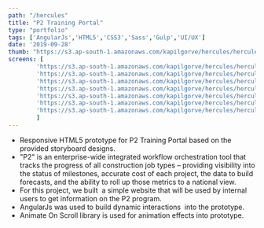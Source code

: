 ```yaml
---
path: "/hercules"
title: "P2 Training Portal"
type: "portfolio"
tags: ['AngularJs','HTML5','CSS3','Sass','Gulp','UI/UX']
date: '2019-09-28'
thumb: "https://s3.ap-south-1.amazonaws.com/kapilgorve/hercules/hercules-logo.png"
screens: [
        'https://s3.ap-south-1.amazonaws.com/kapilgorve/hercules/hercules-7.gif',
        'https://s3.ap-south-1.amazonaws.com/kapilgorve/hercules/hercules-5.jpg',
        'https://s3.ap-south-1.amazonaws.com/kapilgorve/hercules/hercules-6.jpg',
        'https://s3.ap-south-1.amazonaws.com/kapilgorve/hercules/hercules-1.png',
        'https://s3.ap-south-1.amazonaws.com/kapilgorve/hercules/hercules-2.png',
        'https://s3.ap-south-1.amazonaws.com/kapilgorve/hercules/hercules-3.png',
        'https://s3.ap-south-1.amazonaws.com/kapilgorve/hercules/hercules-4.png',
        ]
---
```

*   Responsive HTML5 prototype for P2 Training Portal based on the provided storyboard designs.
*   "P2" is an enterprise-wide integrated workflow orchestration tool that tracks the progress of all construction job types – providing visibility into the status of milestones, accurate cost of each project, the data to build forecasts, and the ability to roll up those metrics to a national view.
*   For this project, we built  a simple website that will be used by internal users to get information on the P2 program.
*   AngularJs was used to build dynamic interactions  into the prototype.
*   Animate On Scroll library is used for animation effects into prototype.
